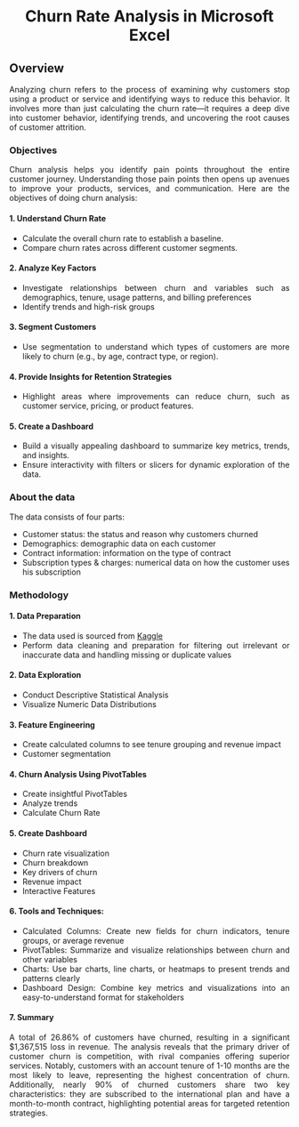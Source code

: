 <div align="center">

# Churn Rate Analysis in Microsoft Excel

</div>

<div align="justify">

## Overview
Analyzing churn refers to the process of examining why customers stop using a product or service and identifying ways to reduce this behavior. It involves more than just calculating the churn rate—it requires a deep dive into customer behavior, identifying trends, and uncovering the root causes of customer attrition.

### Objectives
Churn analysis helps you identify pain points throughout the entire customer journey. Understanding those pain points then opens up avenues to improve your products, services, and communication. Here are the objectives of doing churn analysis:

#### 1. Understand Churn Rate
* Calculate the overall churn rate to establish a baseline.
* Compare churn rates across different customer segments.

#### 2. Analyze Key Factors
* Investigate relationships between churn and variables such as demographics, tenure, usage patterns, and billing preferences
* Identify trends and high-risk groups

#### 3. Segment Customers
* Use segmentation to understand which types of customers are more likely to churn (e.g., by age, contract type, or region).

#### 4. Provide Insights for Retention Strategies
* Highlight areas where improvements can reduce churn, such as customer service, pricing, or product features.

#### 5. Create a Dashboard
* Build a visually appealing dashboard to summarize key metrics, trends, and insights.
* Ensure interactivity with filters or slicers for dynamic exploration of the data.

### About the data

The data consists of four parts:
* Customer status: the status and reason why customers churned
* Demographics: demographic data on each customer
* Contract information: information on the type of contract
* Subscription types & charges: numerical data on how the customer uses his subscription

### Methodology

#### 1. Data Preparation
* The data used is sourced from [Kaggle](https://www.kaggle.com/datasets/yichienchong/databel-telecom-customer-churn-dataset/data)
* Perform data cleaning and preparation for filtering out irrelevant or inaccurate data and handling missing or duplicate values

#### 2. Data Exploration
* Conduct Descriptive Statistical Analysis
* Visualize Numeric Data Distributions

#### 3. Feature Engineering
* Create calculated columns to see tenure grouping and revenue impact
* Customer segmentation

#### 4. Churn Analysis Using PivotTables
* Create insightful PivotTables
* Analyze trends
* Calculate Churn Rate

#### 5. Create Dashboard
* Churn rate visualization
* Churn breakdown
* Key drivers of churn
* Revenue impact
* Interactive Features

#### 6. Tools and Techniques:
* Calculated Columns: Create new fields for churn indicators, tenure groups, or average revenue
* PivotTables: Summarize and visualize relationships between churn and other variables
* Charts: Use bar charts, line charts, or heatmaps to present trends and patterns clearly
* Dashboard Design: Combine key metrics and visualizations into an easy-to-understand format for stakeholders

#### 7. Summary
<div align="justify">
A total of 26.86% of customers have churned, resulting in a significant $1,367,515 loss in revenue. The analysis reveals that the primary driver of customer churn is competition, with rival companies offering superior services. Notably, customers with an account tenure of 1-10 months are the most likely to leave, representing the highest concentration of churn. Additionally, nearly 90% of churned customers share two key characteristics: they are subscribed to the international plan and have a month-to-month contract, highlighting potential areas for targeted retention strategies.
